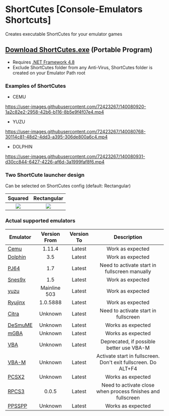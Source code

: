 # **ShortCutes [Console-Emulators Shortcuts]**
 Creates executable ShortCutes for your emulator games

## **[Download ShortCutes.exe](https://github.com/Haruki1707/ShortCutes/releases/latest/download/ShortCutes.exe)** (Portable Program)
* Requires [.NET Framework 4.8](https://dotnet.microsoft.com/download/dotnet-framework/net48)
* Exclude ShortCutes folder from any Anti-Virus, ShortCutes folder is created on your Emulator Path root

### **Examples of ShortCutes**
* CEMU

https://user-images.githubusercontent.com/72423267/140080920-1a2c82e2-2958-42b6-b116-8b5e9f4f07e4.mp4

* YUZU

https://user-images.githubusercontent.com/72423267/140080768-30114c81-48d2-4dd3-a395-306de800a6c4.mp4

* DOLPHIN

https://user-images.githubusercontent.com/72423267/140080931-d30cc844-6427-4226-af6d-3a1999faf8f6.mp4

### **Two ShortCute launcher design**
Can be selected on ShortCutes config (default: Rectangular)

Squared | Rectangular
:--------:|:----------:
![](https://raw.githubusercontent.com/Haruki1707/ShortCutes/main/ShortCutes/Resources/square.png) | ![](https://github.com/Haruki1707/ShortCutes/blob/main/ShortCutes/Resources/rectangular.png?raw=true)

### **Actual supported emulators**

Emulator | Version From | Version To | Description
---------|:------------:|:---------: | :---------:
[Cemu](https://cemu.info/) | 1.11.4 | Latest | Work as expected
[Dolphin](https://dolphin-emu.org) | 3.5 | Latest | Work as expected
[PJ64](https://www.pj64-emu.com) | 1.7 | Latest | Need to activate start in fullscreen manually
[Snes9x](https://www.snes9x.com) | 1.5 | Latest | Work as expected
[yuzu](https://yuzu-emu.org/) | Mainline 503 | Latest | Work as expected
[Ryujinx](https://ryujinx.org/) | 1.0.5888 | Latest | Work as expected
[Citra](https://citra-emu.org/) | Unknown | Latest | Need to activate start in fullscreen
[DeSmuME](http://desmume.org/) | Unknown | Latest | Works as expected
[mGBA](https://mgba.io/) | Unknown | Latest | Works as expected
[VBA](https://sourceforge.net/projects/vba/) | Unknown | Latest | Deprecated, if possible better use VBA-M
[VBA-M](https://vba-m.com/) | Unknown | Latest | Activate start in fullscreen. Don't exit fullscreen. Do ALT+F4
[PCSX2](https://pcsx2.net/) | Unknown | Latest | Works as expected
[RPCS3](https://rpcs3.net/) | 0.0.5 | Latest | Need to activate close when process finishes and fullscreen
[PPSSPP](https://www.ppsspp.org/) | Unknown | Latest | Works as expected